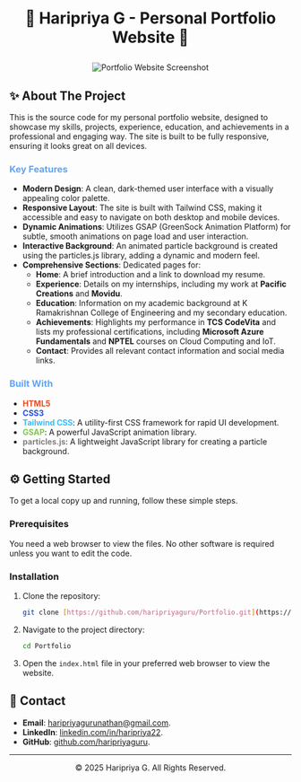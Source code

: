 # <p align="center">🎨 Haripriya G - Personal Portfolio Website 🚀</p>

<p align="center">
  <img src="https://via.placeholder.com/1200x600.png?text=Portfolio+Website+Showcase" alt="Portfolio Website Screenshot" />
</p>

## ✨ About The Project

This is the source code for my personal portfolio website, designed to showcase my skills, projects, experience, education, and achievements in a professional and engaging way. The site is built to be fully responsive, ensuring it looks great on all devices.

### <p style="color:#60a5fa">Key Features</p>
* **Modern Design**: A clean, dark-themed user interface with a visually appealing color palette.
* **Responsive Layout**: The site is built with Tailwind CSS, making it accessible and easy to navigate on both desktop and mobile devices.
* **Dynamic Animations**: Utilizes GSAP (GreenSock Animation Platform) for subtle, smooth animations on page load and user interaction.
* **Interactive Background**: An animated particle background is created using the particles.js library, adding a dynamic and modern feel.
* **Comprehensive Sections**: Dedicated pages for:
    * **Home**: A brief introduction and a link to download my resume.
    * **Experience**: Details on my internships, including my work at **Pacific Creations** and **Movidu**.
    * **Education**: Information on my academic background at K Ramakrishnan College of Engineering and my secondary education.
    * **Achievements**: Highlights my performance in **TCS CodeVita** and lists my professional certifications, including **Microsoft Azure Fundamentals** and **NPTEL** courses on Cloud Computing and IoT.
    * **Contact**: Provides all relevant contact information and social media links.

### <p style="color:#60a5fa">Built With</p>
* <span style="color:#e34c26">**HTML5**</span>
* <span style="color:#264de4">**CSS3**</span>
* <span style="color:#38bdf8">**Tailwind CSS**</span>: A utility-first CSS framework for rapid UI development.
* <span style="color:#82c64d">**GSAP**</span>: A powerful JavaScript animation library.
* <span style="color:#808080">**particles.js**</span>: A lightweight JavaScript library for creating a particle background.

## ⚙️ Getting Started

To get a local copy up and running, follow these simple steps.

### Prerequisites

You need a web browser to view the files. No other software is required unless you want to edit the code.

### Installation

1.  Clone the repository:
    ```sh
    git clone [https://github.com/haripriyaguru/Portfolio.git](https://github.com/haripriyaguru/Portfolio.git)
    ```
2.  Navigate to the project directory:
    ```sh
    cd Portfolio
    ```
3.  Open the `index.html` file in your preferred web browser to view the website.

## 📧 Contact

* **Email**: <a href="mailto:haripriyagurunathan@gmail.com">haripriyagurunathan@gmail.com</a>.
* **LinkedIn**: <a href="https://www.linkedin.com/in/haripriya22/">linkedin.com/in/haripriya22</a>.
* **GitHub**: <a href="https://github.com/haripriyaguru">github.com/haripriyaguru</a>.

---
<p align="center">© 2025 Haripriya G. All Rights Reserved.</p>
